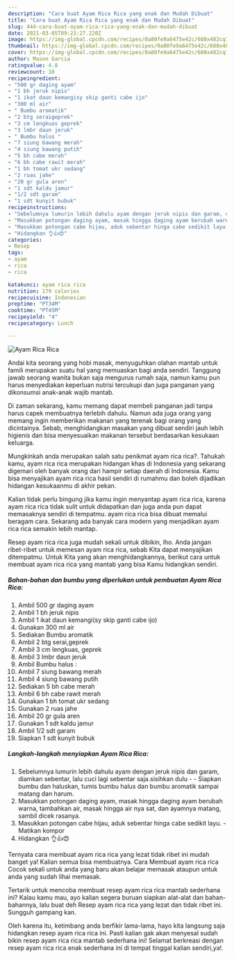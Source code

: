 ```yaml
---
description: "Cara buat Ayam Rica Rica yang enak dan Mudah Dibuat"
title: "Cara buat Ayam Rica Rica yang enak dan Mudah Dibuat"
slug: 444-cara-buat-ayam-rica-rica-yang-enak-dan-mudah-dibuat
date: 2021-03-05T09:23:27.220Z
image: https://img-global.cpcdn.com/recipes/0a80fe9a6475e42c/680x482cq70/ayam-rica-rica-foto-resep-utama.jpg
thumbnail: https://img-global.cpcdn.com/recipes/0a80fe9a6475e42c/680x482cq70/ayam-rica-rica-foto-resep-utama.jpg
cover: https://img-global.cpcdn.com/recipes/0a80fe9a6475e42c/680x482cq70/ayam-rica-rica-foto-resep-utama.jpg
author: Mason Garcia
ratingvalue: 4.8
reviewcount: 10
recipeingredient:
- "500 gr daging ayam"
- "1 bh jeruk nipis"
- "1 ikat daun kemangisy skip ganti cabe ijo"
- "300 ml air"
- " Bumbu aromatik"
- "2 btg seraigeprek"
- "3 cm lengkuas geprek"
- "3 lmbr daun jeruk"
- " Bumbu halus "
- "7 siung bawang merah"
- "4 siung bawang putih"
- "5 bh cabe merah"
- "6 bh cabe rawit merah"
- "1 bh tomat ukr sedang"
- "2 ruas jahe"
- "20 gr gula aren"
- "1 sdt kaldu jamur"
- "1/2 sdt garam"
- "1 sdt kunyit bubuk"
recipeinstructions:
- "Sebelumnya lumurin lebih dahulu ayam dengan jeruk nipis dan garam, diamkan sebentar, lalu cuci lagi sebentar saja.sisihkan dulu  Siapkan bumbu dan haluskan, tumis bumbu halus dan bumbu aromatik sampai matang dan harum."
- "Masukkan potongan daging ayam, masak hingga daging ayam berubah warna, tambahkan air, masak hingga air nya sat, dan ayamnya matang, sambil dicek rasanya."
- "Masukkan potongan cabe hijau, aduk sebentar hinga cabe sedikit layu.  Matikan kompor"
- "Hidangkan 👌👍😍"
categories:
- Resep
tags:
- ayam
- rica
- rica

katakunci: ayam rica rica 
nutrition: 179 calories
recipecuisine: Indonesian
preptime: "PT34M"
cooktime: "PT45M"
recipeyield: "4"
recipecategory: Lunch

---
```



![Ayam Rica Rica](https://img-global.cpcdn.com/recipes/0a80fe9a6475e42c/680x482cq70/ayam-rica-rica-foto-resep-utama.jpg)

Andai kita seorang yang hobi masak, menyuguhkan olahan mantab untuk famili merupakan suatu hal yang memuaskan bagi anda sendiri. Tanggung jawab seorang  wanita bukan saja mengurus rumah saja, namun kamu pun harus menyediakan keperluan nutrisi tercukupi dan juga panganan yang dikonsumsi anak-anak wajib mantab.

Di zaman  sekarang, kamu memang dapat membeli panganan jadi tanpa harus capek membuatnya terlebih dahulu. Namun ada juga orang yang memang ingin memberikan makanan yang terenak bagi orang yang dicintainya. Sebab, menghidangkan masakan yang dibuat sendiri jauh lebih higienis dan bisa menyesuaikan makanan tersebut berdasarkan kesukaan keluarga. 



Mungkinkah anda merupakan salah satu penikmat ayam rica rica?. Tahukah kamu, ayam rica rica merupakan hidangan khas di Indonesia yang sekarang digemari oleh banyak orang dari hampir setiap daerah di Indonesia. Kamu bisa menyajikan ayam rica rica hasil sendiri di rumahmu dan boleh dijadikan hidangan kesukaanmu di akhir pekan.

Kalian tidak perlu bingung jika kamu ingin menyantap ayam rica rica, karena ayam rica rica tidak sulit untuk didapatkan dan juga anda pun dapat memasaknya sendiri di tempatmu. ayam rica rica bisa dibuat memalui beragam cara. Sekarang ada banyak cara modern yang menjadikan ayam rica rica semakin lebih mantap.

Resep ayam rica rica juga mudah sekali untuk dibikin, lho. Anda jangan ribet-ribet untuk memesan ayam rica rica, sebab Kita dapat menyajikan ditempatmu. Untuk Kita yang akan menghidangkannya, berikut cara untuk membuat ayam rica rica yang mantab yang bisa Kamu hidangkan sendiri.

<!--inarticleads1-->

##### Bahan-bahan dan bumbu yang diperlukan untuk pembuatan Ayam Rica Rica:

1. Ambil 500 gr daging ayam
1. Ambil 1 bh jeruk nipis
1. Ambil 1 ikat daun kemangi(sy skip ganti cabe ijo)
1. Gunakan 300 ml air
1. Sediakan  Bumbu aromatik
1. Ambil 2 btg serai,geprek
1. Ambil 3 cm lengkuas, geprek
1. Ambil 3 lmbr daun jeruk
1. Ambil  Bumbu halus :
1. Ambil 7 siung bawang merah
1. Ambil 4 siung bawang putih
1. Sediakan 5 bh cabe merah
1. Ambil 6 bh cabe rawit merah
1. Gunakan 1 bh tomat ukr sedang
1. Gunakan 2 ruas jahe
1. Ambil 20 gr gula aren
1. Gunakan 1 sdt kaldu jamur
1. Ambil 1/2 sdt garam
1. Siapkan 1 sdt kunyit bubuk




<!--inarticleads2-->

##### Langkah-langkah menyiapkan Ayam Rica Rica:

1. Sebelumnya lumurin lebih dahulu ayam dengan jeruk nipis dan garam, diamkan sebentar, lalu cuci lagi sebentar saja.sisihkan dulu -  - Siapkan bumbu dan haluskan, tumis bumbu halus dan bumbu aromatik sampai matang dan harum.
1. Masukkan potongan daging ayam, masak hingga daging ayam berubah warna, tambahkan air, masak hingga air nya sat, dan ayamnya matang, sambil dicek rasanya.
1. Masukkan potongan cabe hijau, aduk sebentar hinga cabe sedikit layu.  - Matikan kompor
1. Hidangkan 👌👍😍




Ternyata cara membuat ayam rica rica yang lezat tidak ribet ini mudah banget ya! Kalian semua bisa membuatnya. Cara Membuat ayam rica rica Cocok sekali untuk anda yang baru akan belajar memasak ataupun untuk anda yang sudah lihai memasak.

Tertarik untuk mencoba membuat resep ayam rica rica mantab sederhana ini? Kalau kamu mau, ayo kalian segera buruan siapkan alat-alat dan bahan-bahannya, lalu buat deh Resep ayam rica rica yang lezat dan tidak ribet ini. Sungguh gampang kan. 

Oleh karena itu, ketimbang anda berfikir lama-lama, hayo kita langsung saja hidangkan resep ayam rica rica ini. Pasti kalian gak akan menyesal sudah bikin resep ayam rica rica mantab sederhana ini! Selamat berkreasi dengan resep ayam rica rica enak sederhana ini di tempat tinggal kalian sendiri,ya!.

